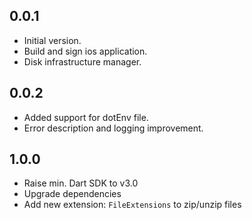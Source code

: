 ## 0.0.1

- Initial version.
- Build and sign ios application.
- Disk infrastructure manager.

## 0.0.2

- Added support for dotEnv file.
- Error description and logging improvement.

## 1.0.0

- Raise min. Dart SDK to v3.0
- Upgrade dependencies
- Add new extension: `FileExtensions` to zip/unzip files